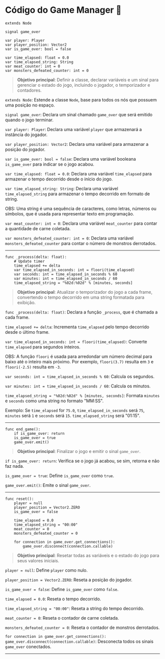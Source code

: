 # Código do Game Manager 🐉

```
extends Node

signal game_over

var player: Player
var player_position: Vector2
var is_game_over: bool = false

var time_elapsed: float = 0.0
var time_elapsed_string: String
var meat_counter: int = 0
var monsters_defeated_counter: int = 0
```

> **Objetivo principal**: Definir a classe, declarar variáveis e um sinal para gerenciar o estado do jogo, incluindo o jogador, o temporizador e contadores.

`extends Node`: Estende a classe `Node`, base para todos os nós que possuem uma posição no espaço.

`signal game_over`: Declara um sinal chamado `game_over` que será emitido quando o jogo terminar.

`var player: Player`: Declara uma variável `player` que armazenará a instância do jogador.

`var player_position: Vector2`: Declara uma variável para armazenar a posição do jogador.

`var is_game_over: bool = false`: Declara uma variável booleana `is_game_over` para indicar se o jogo acabou.

`var time_elapsed: float = 0.0`: Declara uma variável `time_elapsed` para armazenar o tempo decorrido desde o início do jogo.

`var time_elapsed_string: String`: Declara uma variável `time_elapsed_string` para armazenar o tempo decorrido em formato de string.

OBS: Uma string é uma sequência de caracteres, como letras, números ou símbolos, que é usada para representar texto em programação.

`var meat_counter: int = 0`: Declara uma variável `meat_counter` para contar a quantidade de carne coletada.

`var monsters_defeated_counter: int = 0`: Declara uma variável `monsters_defeated_counter` para contar o número de monstros derrotados.

---


```
func _process(delta: float):
	# Update timer
	time_elapsed += delta
	var time_elapsed_in_seconds: int = floori(time_elapsed)
	var seconds: int = time_elapsed_in_seconds % 60
	var minutes: int = time_elapsed_in_seconds / 60
	time_elapsed_string = "%02d:%02d" % [minutes, seconds]
```

> **Objetivo principal**: Atualizar o temporizador do jogo a cada frame, convertendo o tempo decorrido em uma string formatada para exibição.

`func _process(delta: float)`: Declara a função `_process`, que é chamada a cada frame.

`time_elapsed += delta`: Incrementa `time_elapsed` pelo tempo decorrido desde o último frame.

`var time_elapsed_in_seconds: int = floori(time_elapsed)`: Converte `time_elapsed` para segundos inteiros.

OBS: A função `floori` é usada para arredondar um número decimal para baixo até o inteiro mais próximo. Por exemplo, `floori(3.7)` resulta em `3` e `floori(-2.5)` resulta em `-3`.


`var seconds: int = time_elapsed_in_seconds % 60`: Calcula os segundos.

`var minutes: int = time_elapsed_in_seconds / 60`: Calcula os minutos.

`time_elapsed_string = "%02d:%02d" % [minutes, seconds]`: Formata `minutes` e `seconds` como uma string no formato "MM:SS".

Exemplo: Se `time_elapsed` for `75.0`, `time_elapsed_in_seconds` será `75`, `minutes` será `1` e `seconds` será `15`. `time_elapsed_string` será "01:15".

---

```
func end_game():
	if is_game_over: return
	is_game_over = true
	game_over.emit()
```

> **Objetivo principal**: Finalizar o jogo e emitir o sinal `game_over`.

`if is_game_over: return`: Verifica se o jogo já acabou, se sim, retorna e não faz nada.

`is_game_over = true`: Define `is_game_over` como `true`.

`game_over.emit()`: Emite o sinal `game_over`.

---

```
func reset():
	player = null
	player_position = Vector2.ZERO
	is_game_over = false
	
	time_elapsed = 0.0
	time_elapsed_string = "00:00"
	meat_counter = 0
	monsters_defeated_counter = 0
	
	for connection in game_over.get_connections():
		game_over.disconnect(connection.callable)
```

> **Objetivo principal**: Resetar todas as variáveis e o estado do jogo para seus valores iniciais.

`player = null`: Define `player` como nulo.

`player_position = Vector2.ZERO`: Reseta a posição do jogador.

`is_game_over = false`: Define `is_game_over` como `false`.

`time_elapsed = 0.0`: Reseta o tempo decorrido.

`time_elapsed_string = "00:00"`: Reseta a string do tempo decorrido.

`meat_counter = 0`: Reseta o contador de carne coletada.

`monsters_defeated_counter = 0`: Reseta o contador de monstros derrotados.

`for connection in game_over.get_connections(): game_over.disconnect(connection.callable)`: Desconecta todos os sinais `game_over` conectados.

---
